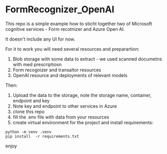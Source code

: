 # FormRecognizer_OpenAI
This repo is a simple example how to sticht together two of Microsoft cognitive services - Form recotnizer and Azure Open AI.

It doesn't include any UI for now.

For it to work you will need several resources and preparartion:


1. Blob storage with some data to extract - we used scanned documetns with med prescriptiosn
2. Form recognizer and transaltor resources 
3. OpenAI resource and deployments of relevant models

Then:

1. Upload the data to the storage, note the storage name, container, endpoint and key
2. Note key and endpoint to other services in Azure
3. clone this repo 
4. fill the .env file with data from your resources
5. create virtual environment for the project and install requirements:
  ```
  python -m venv .venv
  pip install  -r requirements.txt
  ```

enjoy
